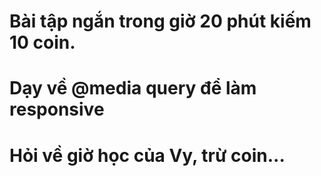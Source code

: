 # Bài tập ngắn trong giờ 20 phút kiếm 10 coin.
# Dạy về @media query để làm responsive
# Hỏi về giờ học của Vy, trừ coin...

